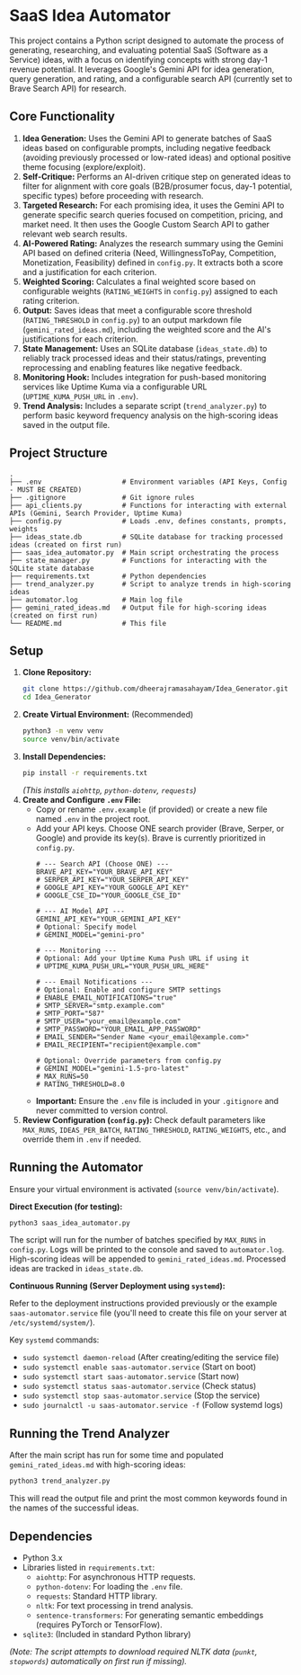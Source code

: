 # SaaS Idea Automator

This project contains a Python script designed to automate the process of generating, researching, and evaluating potential SaaS (Software as a Service) ideas, with a focus on identifying concepts with strong day-1 revenue potential. It leverages Google's Gemini API for idea generation, query generation, and rating, and a configurable search API (currently set to Brave Search API) for research.

## Core Functionality

1.  **Idea Generation:** Uses the Gemini API to generate batches of SaaS ideas based on configurable prompts, including negative feedback (avoiding previously processed or low-rated ideas) and optional positive theme focusing (explore/exploit).
2.  **Self-Critique:** Performs an AI-driven critique step on generated ideas to filter for alignment with core goals (B2B/prosumer focus, day-1 potential, specific types) before proceeding with research.
3.  **Targeted Research:** For each promising idea, it uses the Gemini API to generate specific search queries focused on competition, pricing, and market need. It then uses the Google Custom Search API to gather relevant web search results.
4.  **AI-Powered Rating:** Analyzes the research summary using the Gemini API based on defined criteria (Need, WillingnessToPay, Competition, Monetization, Feasibility) defined in `config.py`. It extracts both a score and a justification for each criterion.
5.  **Weighted Scoring:** Calculates a final weighted score based on configurable weights (`RATING_WEIGHTS` in `config.py`) assigned to each rating criterion.
6.  **Output:** Saves ideas that meet a configurable score threshold (`RATING_THRESHOLD` in `config.py`) to an output markdown file (`gemini_rated_ideas.md`), including the weighted score and the AI's justifications for each criterion.
7.  **State Management:** Uses an SQLite database (`ideas_state.db`) to reliably track processed ideas and their status/ratings, preventing reprocessing and enabling features like negative feedback.
8.  **Monitoring Hook:** Includes integration for push-based monitoring services like Uptime Kuma via a configurable URL (`UPTIME_KUMA_PUSH_URL` in `.env`).
9.  **Trend Analysis:** Includes a separate script (`trend_analyzer.py`) to perform basic keyword frequency analysis on the high-scoring ideas saved in the output file.

## Project Structure

```
.
├── .env                    # Environment variables (API Keys, Config - MUST BE CREATED)
├── .gitignore              # Git ignore rules
├── api_clients.py          # Functions for interacting with external APIs (Gemini, Search Provider, Uptime Kuma)
├── config.py               # Loads .env, defines constants, prompts, weights
├── ideas_state.db          # SQLite database for tracking processed ideas (created on first run)
├── saas_idea_automator.py  # Main script orchestrating the process
├── state_manager.py        # Functions for interacting with the SQLite state database
├── requirements.txt        # Python dependencies
├── trend_analyzer.py       # Script to analyze trends in high-scoring ideas
├── automator.log           # Main log file
├── gemini_rated_ideas.md   # Output file for high-scoring ideas (created on first run)
└── README.md               # This file
```

## Setup

1.  **Clone Repository:**
    ```bash
    git clone https://github.com/dheerajramasahayam/Idea_Generator.git
    cd Idea_Generator
    ```
2.  **Create Virtual Environment:** (Recommended)
    ```bash
    python3 -m venv venv
    source venv/bin/activate
    ```
3.  **Install Dependencies:**
    ```bash
    pip install -r requirements.txt
    ```
    *(This installs `aiohttp`, `python-dotenv`, `requests`)*
4.  **Create and Configure `.env` File:**
    *   Copy or rename `.env.example` (if provided) or create a new file named `.env` in the project root.
    *   Add your API keys. Choose ONE search provider (Brave, Serper, or Google) and provide its key(s). Brave is currently prioritized in `config.py`.
        ```dotenv
        # --- Search API (Choose ONE) ---
        BRAVE_API_KEY="YOUR_BRAVE_API_KEY"
        # SERPER_API_KEY="YOUR_SERPER_API_KEY"
        # GOOGLE_API_KEY="YOUR_GOOGLE_API_KEY"
        # GOOGLE_CSE_ID="YOUR_GOOGLE_CSE_ID"

        # --- AI Model API ---
        GEMINI_API_KEY="YOUR_GEMINI_API_KEY"
        # Optional: Specify model
        # GEMINI_MODEL="gemini-pro"

        # --- Monitoring ---
        # Optional: Add your Uptime Kuma Push URL if using it
        # UPTIME_KUMA_PUSH_URL="YOUR_PUSH_URL_HERE"

        # --- Email Notifications ---
        # Optional: Enable and configure SMTP settings
        # ENABLE_EMAIL_NOTIFICATIONS="true"
        # SMTP_SERVER="smtp.example.com"
        # SMTP_PORT="587"
        # SMTP_USER="your_email@example.com"
        # SMTP_PASSWORD="YOUR_EMAIL_APP_PASSWORD"
        # EMAIL_SENDER="Sender Name <your_email@example.com>"
        # EMAIL_RECIPIENT="recipient@example.com"

        # Optional: Override parameters from config.py
        # GEMINI_MODEL="gemini-1.5-pro-latest"
        # MAX_RUNS=50
        # RATING_THRESHOLD=8.0
        ```
    *   **Important:** Ensure the `.env` file is included in your `.gitignore` and never committed to version control.
5.  **Review Configuration (`config.py`):** Check default parameters like `MAX_RUNS`, `IDEAS_PER_BATCH`, `RATING_THRESHOLD`, `RATING_WEIGHTS`, etc., and override them in `.env` if needed.

## Running the Automator

Ensure your virtual environment is activated (`source venv/bin/activate`).

**Direct Execution (for testing):**

```bash
python3 saas_idea_automator.py
```

The script will run for the number of batches specified by `MAX_RUNS` in `config.py`. Logs will be printed to the console and saved to `automator.log`. High-scoring ideas will be appended to `gemini_rated_ideas.md`. Processed ideas are tracked in `ideas_state.db`.

**Continuous Running (Server Deployment using `systemd`):**

Refer to the deployment instructions provided previously or the example `saas-automator.service` file (you'll need to create this file on your server at `/etc/systemd/system/`).

Key `systemd` commands:
*   `sudo systemctl daemon-reload` (After creating/editing the service file)
*   `sudo systemctl enable saas-automator.service` (Start on boot)
*   `sudo systemctl start saas-automator.service` (Start now)
*   `sudo systemctl status saas-automator.service` (Check status)
*   `sudo systemctl stop saas-automator.service` (Stop the service)
*   `sudo journalctl -u saas-automator.service -f` (Follow systemd logs)

## Running the Trend Analyzer

After the main script has run for some time and populated `gemini_rated_ideas.md` with high-scoring ideas:

```bash
python3 trend_analyzer.py
```

This will read the output file and print the most common keywords found in the names of the successful ideas.

## Dependencies

*   Python 3.x
*   Libraries listed in `requirements.txt`:
    *   `aiohttp`: For asynchronous HTTP requests.
    *   `python-dotenv`: For loading the `.env` file.
    *   `requests`: Standard HTTP library.
    *   `nltk`: For text processing in trend analysis.
    *   `sentence-transformers`: For generating semantic embeddings (requires PyTorch or TensorFlow).
*   `sqlite3`: (Included in standard Python library)

*(Note: The script attempts to download required NLTK data (`punkt`, `stopwords`) automatically on first run if missing).*
